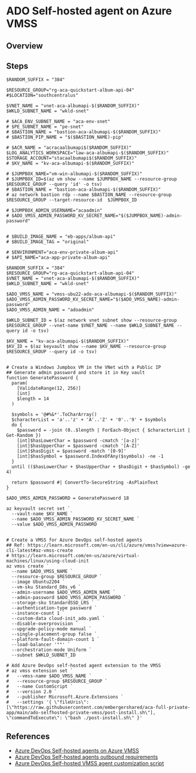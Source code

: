 # ADO Self-hosted agent on Azure VMSS

## Overview

## Steps

```pwsh
$RANDOM_SUFFIX = "384"

$RESOURCE_GROUP="rg-aca-quickstart-album-api-04"
#$LOCATION="southcentralus"

$VNET_NAME = "vnet-aca-albumapi-$($RANDOM_SUFFIX)"
$WKLD_SUBNET_NAME = "wkld-snet"

# $ACA_ENV_SUBNET_NAME = "aca-env-snet"
# $PE_SUBNET_NAME = "pe-snet"
# $BASTION_NAME = "bastion-aca-albumapi-$($RANDOM_SUFFIX)"
# $BASTION_PIP_NAME = "$($BASTION_NAME)-pip"

# $ACR_NAME = "acracaalbumapi$($RANDOM_SUFFIX)"
$LOG_ANALYTICS_WORKSPACE="law-aca-albumapi-$($RANDOM_SUFFIX)"
$STORAGE_ACCOUNT="stacaalbumapi$($RANDOM_SUFFIX)"
# $KV_NAME = "kv-aca-albumapi-$($RANDOM_SUFFIX)"

# $JUMPBOX_NAME="vm-win-albumapi-$($RANDOM_SUFFIX)"
# $JUMPBOX_ID=$(az vm show --name $JUMPBOX_NAME --resource-group $RESOURCE_GROUP --query 'id' -o tsv)
# $BASTION_NAME = "bastion-aca-albumapi-$($RANDOM_SUFFIX)"
# az network bastion rdp --name $BASTION_NAME --resource-group $RESOURCE_GROUP --target-resource-id  $JUMPBOX_ID

# $JUMPBOX_ADMIN_USERNAME="acaadmin"
# $ADO_VMSS_ADMIN_PASSWORD_KV_SECRET_NAME="$($JUMPBOX_NAME)-admin-password"


# $BUILD_IMAGE_NAME = "eb-apps/album-api"
# $BUILD_IMAGE_TAG = "original"

# $ENVIRONMENT="aca-env-private-album-api"
# $API_NAME="aca-app-private-album-api"

$RANDOM_SUFFIX = "384"
$RESOURCE_GROUP="rg-aca-quickstart-album-api-04"
$VNET_NAME = "vnet-aca-albumapi-$($RANDOM_SUFFIX)"
$WKLD_SUBNET_NAME = "wkld-snet"

$ADO_VMSS_NAME = "vmss-ubu22-ado-aca-albumapi-$($RANDOM_SUFFIX)"
$ADO_VMSS_ADMIN_PASSWORD_KV_SECRET_NAME="$($ADO_VMSS_NAME)-admin-password"
$ADO_VMSS_ADMIN_NAME = "adoadmin"

$WKLD_SUBNET_ID = $(az network vnet subnet show --resource-group $RESOURCE_GROUP --vnet-name $VNET_NAME --name $WKLD_SUBNET_NAME --query id -o tsv)

$KV_NAME = "kv-aca-albumapi-$($RANDOM_SUFFIX)"
$KV_ID = $(az keyvault show --name $KV_NAME --resource-group $RESOURCE_GROUP --query id -o tsv)


# Create a Windows Jumpbox VM in the VNet with a Public IP
## Generate admin password and store it in Key vault
function GeneratePassword {
  param(
    [ValidateRange(12, 256)]
    [int] 
    $length = 14
  )

  $symbols = '@#%&*'.ToCharArray()
  $characterList = 'a'..'z' + 'A'..'Z' + '0'..'9' + $symbols
  do {
    $password = -join (0..$length | ForEach-Object { $characterList | Get-Random })
    [int]$hasLowerChar = $password -cmatch '[a-z]'
    [int]$hasUpperChar = $password -cmatch '[A-Z]'
    [int]$hasDigit = $password -match '[0-9]'
    [int]$hasSymbol = $password.IndexOfAny($symbols) -ne -1
  }
  until (($hasLowerChar + $hasUpperChar + $hasDigit + $hasSymbol) -ge 4)

  return $password #| ConvertTo-SecureString -AsPlainText
}

$ADO_VMSS_ADMIN_PASSWORD = GeneratePassword 18

az keyvault secret set `
  --vault-name $KV_NAME `
  --name $ADO_VMSS_ADMIN_PASSWORD_KV_SECRET_NAME `
  --value $ADO_VMSS_ADMIN_PASSWORD


# Create a VMSS for Azure DevOps self-hosted agents
## Ref: https://learn.microsoft.com/en-us/cli/azure/vmss?view=azure-cli-latest#az-vmss-create
# https://learn.microsoft.com/en-us/azure/virtual-machines/linux/using-cloud-init
az vmss create `
  --name $ADO_VMSS_NAME `
  --resource-group $RESOURCE_GROUP `
  --image Ubuntu2204 `
  --vm-sku Standard_D8s_v6 `
  --admin-username $ADO_VMSS_ADMIN_NAME `
  --admin-password $ADO_VMSS_ADMIN_PASSWORD `
  --storage-sku StandardSSD_LRS `
  --authentication-type password `
  --instance-count 1 `
  --custom-data cloud-init_ado.yaml `
  --disable-overprovision `
  --upgrade-policy-mode manual `
  --single-placement-group false `
  --platform-fault-domain-count 1 `
  --load-balancer '""' `
  --orchestration-mode Uniform `
  --subnet $WKLD_SUBNET_ID

# Add Azure DevOps self-hosted agent extension to the VMSS
# az vmss extension set `
#   --vmss-name $ADO_VMSS_NAME `
#   --resource-group $RESOURCE_GROUP `
#   --name CustomScript `
#   --version 2.0 `
#   --publisher Microsoft.Azure.Extensions `
#   --settings '{ \"fileUris\": [\"https://raw.githubusercontent.com/embergershared/aca-full-private-app/main/ado-selfhosted-private-vmss/post-install.sh\"], \"commandToExecute\": \"bash ./post-install.sh\" }'
```

## References

- [Azure DevOps Self-hosted agents on Azure VMSS](https://learn.microsoft.com/en-us/azure/devops/pipelines/agents/vmss?view=azure-devops)
- [Azure DevOps Self-hosted agents outbound requirements](https://learn.microsoft.com/en-us/azure/devops/pipelines/agents/linux-agent?view=azure-devops&tabs=IP-V4#im-running-a-firewall-and-my-code-is-in-azure-repos-what-urls-does-the-agent-need-to-communicate-with)
- [Azure DevOps Self-hosted VMSS agent customization script](https://learn.microsoft.com/en-us/azure/devops/pipelines/agents/scale-set-agents?view=azure-devops#customizing-virtual-machine-startup-via-the-custom-script-extension)
